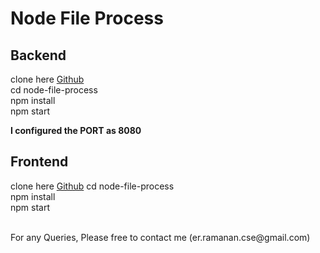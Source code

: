 # Node File Process

## Backend
clone here [Github](https://github.com/ramanasathish/node-file-process.git) <br/>
cd node-file-process <br/>
npm install <br/>
npm start <br>

<b> I configured the PORT as 8080 </b>

## Frontend
clone here [Github](https://github.com/ramanasathish/react-file-process.git)
cd node-file-process <br/>
npm install <br/>
npm start

<br/>
For any Queries, Please free to contact me (er.ramanan.cse@gmail.com)




